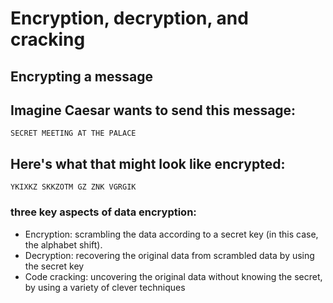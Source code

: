 # Encryption, decryption, and cracking

## Encrypting a message
## Imagine Caesar wants to send this message:
```
SECRET MEETING AT THE PALACE
```
## Here's what that might look like encrypted:
```
YKIXKZ SKKZOTM GZ ZNK VGRGIK
```

### three key aspects of data encryption:
- Encryption: scrambling the data according to a secret key (in this case, the alphabet shift).
- Decryption: recovering the original data from scrambled data by using the secret key
- Code cracking: uncovering the original data without knowing the secret, by using a variety of clever techniques

